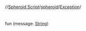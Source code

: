 //[Spheroid Script](../../index.md)/[spheroid](../index.md)/[Exception](index.md)/[<init>](-init-.md)



# <init>  
 
fun [<init>](-init-.md)(message: [String](../-string/index.md))  



